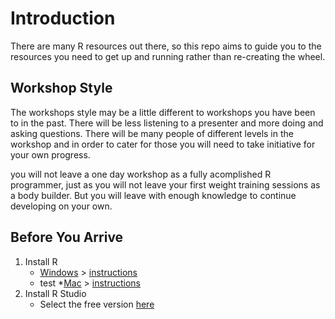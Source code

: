 # Introduction
There are many R resources out there, so this repo aims to guide you to the resources you need to get up and running rather than re-creating the wheel. 

## Workshop Style
The workshops style may be a little different to workshops you have been to in the past. There will be less listening to a presenter and more doing and asking questions. There will be many people of different levels in the workshop and in order to cater for those you will need to take initiative for your own progress. 

you will not leave a one day workshop as a fully acomplished R programmer, just as you will not leave your first weight training sessions as a body builder. But you will leave with enough knowledge to continue developing on your own. 

## Before You Arrive

1. Install R   
   * [Windows](https://cran.r-project.org/bin/windows/base/) > [instructions](https://medium.com/@GalarnykMichael/install-r-and-rstudio-on-windows-5f503f708027)   
   * test
   *[Mac](https://cran.r-project.org/bin/macosx/)  > [instructions](https://medium.com/@GalarnykMichael/install-r-and-rstudio-on-mac-e911606ce4f4)       
2. Install R Studio   
   * Select the free version [here](https://www.rstudio.com/products/rstudio/download/)    


